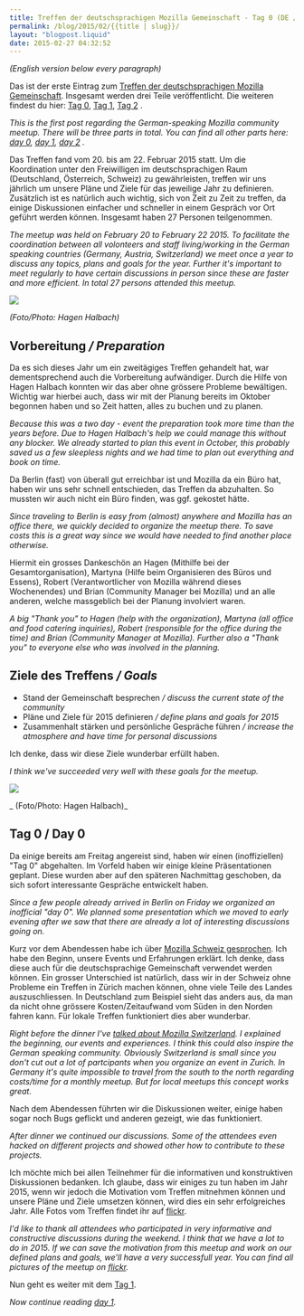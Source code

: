 ```yaml
---
title: Treffen der deutschsprachigen Mozilla Gemeinschaft - Tag 0 (DE / EN)
permalink: /blog/2015/02/{{title | slug}}/
layout: "blogpost.liquid"
date: 2015-02-27 04:32:52
---
```


_(English version below every paragraph)_

Das ist der erste Eintrag zum [Treffen der deutschsprachigen Mozilla Gemeinschaft](https://wiki.mozilla.org/De:Meeting:2015). Insgesamt werden drei Teile veröffentlicht. Die weiteren findest du hier: [Tag 0](http://michaelkohler.info/2015/mozilla-german-speaking-community-meetup-2015-day0), [Tag 1](http://michaelkohler.info/2015/mozilla-german-speaking-community-meetup-2015-day1), [Tag 2](http://michaelkohler.info/2015/mozilla-german-speaking-community-meetup-2015-day2) .

_This is the first post regarding the German-speaking Mozilla community meetup. There will be three parts in total. You can find all other parts here: [day 0](http://michaelkohler.info/2015/mozilla-german-speaking-community-meetup-2015-day0), [day 1](http://michaelkohler.info/2015/mozilla-german-speaking-community-meetup-2015-day1), [day 2](http://michaelkohler.info/2015/mozilla-german-speaking-community-meetup-2015-day2) ._

Das Treffen fand vom 20\. bis am 22\. Februar 2015 statt. Um die Koordination unter den Freiwilligen im deutschsprachigen Raum (Deutschland, Österreich, Schweiz) zu gewährleisten, treffen wir uns jährlich um unsere Pläne und Ziele für das jeweilige Jahr zu definieren. Zusätzlich ist es natürlich auch wichtig, sich von Zeit zu Zeit zu treffen, da einige Diskussionen einfacher und schneller in einem Gespräch vor Ort geführt werden können. Insgesamt haben 27 Personen teilgenommen.

_The meetup was held on February 20 to February 22 2015\. To facilitate the coordination between all volonteers and staff living/working in the German speaking countries (Germany, Austria, Switzerland) we meet once a year to discuss any topics, plans and goals for the year. Further it's important to meet regularly to have certain discussions in person since these are faster and more efficient. In total 27 persons attended this meetup._

![](https://c1.staticflickr.com/9/8645/16405536767_d3cf70ccec_b.jpg)

_(Foto/Photo: Hagen Halbach)_

## Vorbereitung _/ Preparation_

Da es sich dieses Jahr um ein zweitägiges Treffen gehandelt hat, war dementsprechend auch die Vorbereitung aufwändiger. Durch die Hilfe von Hagen Halbach konnten wir das aber ohne grössere Probleme bewältigen. Wichtig war hierbei auch, dass wir mit der Planung bereits im Oktober begonnen haben und so Zeit hatten, alles zu buchen und zu planen.

_Because this was a two day - event the preparation took more time than the years before. Due to Hagen Halbach's help we could manage this without any blocker. We already started to plan this event in October, this probably saved us a few sleepless nights and we had time to plan out everything and book on time._

Da Berlin (fast) von überall gut erreichbar ist und Mozilla da ein Büro hat, haben wir uns sehr schnell entschieden, das Treffen da abzuhalten. So mussten wir auch nicht ein Büro finden, was ggf. gekostet hätte.

_Since traveling to Berlin is easy from (almost) anywhere and Mozilla has an office there, we quickly decided to organize the meetup there. To save costs this is a great way since we would have needed to find another place otherwise._

Hiermit ein grosses Dankeschön an Hagen (Mithilfe bei der Gesamtorganisation), Martyna (Hilfe beim Organisieren des Büros und Essens), Robert (Verantwortlicher von Mozilla während dieses Wochenendes) und Brian (Community Manager bei Mozilla) und an alle anderen, welche massgeblich bei der Planung involviert waren.

_A big "Thank you" to Hagen (help with the organization), Martyna (all office and food catering inquiries), Robert (responsible for the office during the time) and Brian (Community Manager at Mozilla). Further also a "Thank you" to everyone else who was involved in the planning._

## Ziele des Treffens _/ Goals_

*   Stand der Gemeinschaft besprechen _/ discuss the current state of the community_
*   Pläne und Ziele für 2015 definieren _/ define plans and goals for 2015_
*   Zusammenhalt stärken und persönliche Gespräche führen _/ increase the atmosphere and have time for personal discussions_

Ich denke, dass wir diese Ziele wunderbar erfüllt haben.

_I think we've succeeded very well with these goals for the meetup._

![](https://c1.staticflickr.com/9/8639/16612818695_88540f287e_b.jpg)

_ (Foto/Photo: Hagen Halbach)_

## Tag 0 / Day 0

Da einige bereits am Freitag angereist sind, haben wir einen (inoffiziellen) "Tag 0" abgehalten. Im Vorfeld haben wir einige kleine Präsentationen geplant. Diese wurden aber auf den späteren Nachmittag geschoben, da sich sofort interessante Gespräche entwickelt haben.

_Since a few people already arrived in Berlin on Friday we organized an inofficial "day 0". We planned some presentation which we moved to early evening after we saw that there are already a lot of interesting discussions going on._

Kurz vor dem Abendessen habe ich über [Mozilla Schweiz gesprochen](http://mkohler.codes/presentations/mozilla-switzerland/index.html). Ich habe den Beginn, unsere Events und Erfahrungen erklärt. Ich denke, dass diese auch für die deutschsprachige Gemeinschaft verwendet werden können. Ein grosser Unterschied ist natürlich, dass wir in der Schweiz ohne Probleme ein Treffen in Zürich machen können, ohne viele Teile des Landes auszuschliessen. In Deutschland zum Beispiel sieht das anders aus, da man da nicht ohne grössere Kosten/Zeitaufwand vom Süden in den Norden fahren kann. Für lokale Treffen funktioniert dies aber wunderbar.

_Right before the dinner I've [talked about Mozilla Switzerland](http://mkohler.codes/presentations/mozilla-switzerland/index.html). I explained the beginning, our events and experiences. I think this could also inspire the German speaking community. Obviously Switzerland is small since you don't cut out a lot of partcipants when you organize an event in Zurich. In Germany it's quite impossible to travel from the south to the north regarding costs/time for a monthly meetup. But for local meetups this concept works great._

Nach dem Abendessen führten wir die Diskussionen weiter, einige haben sogar noch Bugs geflickt und anderen gezeigt, wie das funktioniert.

_After dinner we continued our discussions. Some of the attendees even hacked on different projects and showed other how to contribute to these projects._

Ich möchte mich bei allen Teilnehmer für die informativen und konstruktiven Diskussionen bedanken. Ich glaube, dass wir einiges zu tun haben im Jahr 2015, wenn wir jedoch die Motivation vom Treffen mitnehmen können und unsere Pläne und Ziele umsetzen können, wird dies ein sehr erfolgreiches Jahr. Alle Fotos vom Treffen findet ihr auf [flickr](https://wiki.mozilla.org/De:Meeting:2015#Fotos).

_I'd like to thank all attendees who participated in very informative and constructive discussions during the weekend. I think that we have a lot to do in 2015\. If we can save the motivation from this meetup and work on our defined plans and goals, we'll have a very successfull year. You can find all pictures of the meetup on [flickr](https://wiki.mozilla.org/De:Meeting:2015#Fotos)._

Nun geht es weiter mit dem [Tag 1](michaelkohler.info/2015/mozilla-german-speaking-community-meetup-2015-day1).

_Now continue reading [day 1](michaelkohler.info/2015/mozilla-german-speaking-community-meetup-2015-day1)._
